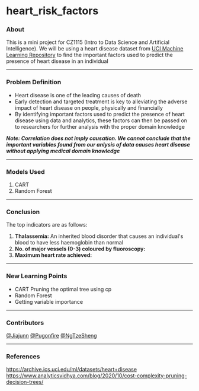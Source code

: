 # heart_risk_factors

### About

This is a mini project for CZ1115 (Intro to Data Science and Artificial Intelligence). We will be using a heart disease dataset from [UCI Machine Learning Repository](https://archive.ics.uci.edu/ml/datasets/heart+disease) to find the important factors used to predict the presence of heart disease in an individual

---

### Problem Definition
* Heart disease is one of the leading causes of death
* Early detection and targeted treatment is key to alleviating the adverse impact of heart disease on people, physically and financially
* By identifying important factors used to predict the presence of heart disease using data and analytics, these factors can then be passed on to researchers for further analysis with the proper domain knowledge

***Note: Correlation does not imply causation. We cannot conclude that the important variables found from our anlysis of data causes heart disease without applying medical domain knowledge*** 

---

### Models Used

1. CART
2. Random Forest

---

### Conclusion

The top indicators are as follows:
1. **Thalassemia:** An inherited blood disorder that causes an individual's blood to have less haemoglobin than normal
2. **No. of major vessels (0-3) coloured by fluoroscopy:** 
3. **Maximum heart rate achieved:**


---

### New Learning Points

* CART Pruning the optimal tree using cp
* Random Forest
* Getting variable importance

---

### Contributors

[@Jiajunn](https://github.com/Jiajunn)
[@Pugonfire](https://github.com/Pugonfire)
[@NgTzeSheng](https://github.com/NgTzeSheng)

---

### References
<https://archive.ics.uci.edu/ml/datasets/heart+disease> <br/>
<https://www.analyticsvidhya.com/blog/2020/10/cost-complexity-pruning-decision-trees/>
